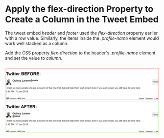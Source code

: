 ﻿# Apply the flex-direction Property to Create a Column in the Tweet Embed

The tweet embed *header* and *footer* used the *flex-direction* 
property earlier with a row value. Similarly, the 
items inside the *.profile-name* element 
would work well stacked as a column.

Add the CSS property *flex-direction* to the header's 
*.profile-name* element and set the value to *column*.

### ![Befor and After](https://github.com/AndriiKot/CSS__Flexbox__FreeCodeCamp/blob/main/__06__Apply_the_flex-direction_Property_to_Create_a_Column_in_the_Tweet_Embed/imgs/before_and_after.png)

